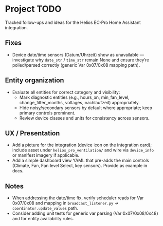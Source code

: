 # Project TODO

Tracked follow-ups and ideas for the Helios EC‑Pro Home Assistant integration.

## Fixes
- Device date/time sensors (Datum/Uhrzeit) show as unavailable — investigate why `date_str` / `time_str` remain None and ensure they’re polled/parsed correctly (generic Var 0x07/0x08 mapping path).

## Entity organization
- Evaluate all entities for correct category and visibility:
  - Mark diagnostic entities (e.g., hours_on, min_fan_level, change_filter_months, voltages, nachlaufzeit) appropriately.
  - Hide noisy/secondary sensors by default where appropriate; keep primary controls prominent.
  - Review device classes and units for consistency across sensors.

## UX / Presentation
- Add a picture for the integration (device icon on the integration card); include asset under `helios_pro_ventilation/` and wire via `device_info` or manifest imagery if applicable.
- Add a simple dashboard view YAML that pre-adds the main controls (Climate, Fan, Fan level Select, key sensors). Provide as example in docs.

## Notes
- When addressing the date/time fix, verify scheduler reads for Var 0x07/0x08 and mapping in `broadcast_listener.py` → `coordinator.update_values` path.
- Consider adding unit tests for generic var parsing (Var 0x07/0x08/0x48) and for entity availability rules.
